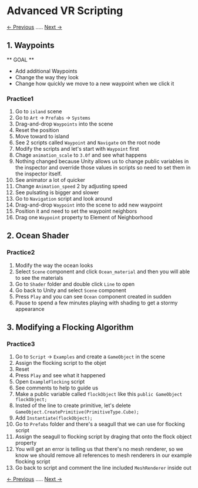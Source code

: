# Advanced VR Scripting
[<- Previous](README-3-5.md) ..... [Next ->](README.md)
## 1. Waypoints
** GOAL **
- Add additional Waypoints
- Change the way they look
- Change how quickly we move to a new waypoint when we click it

### Practice1
1. Go to `island` scene
2. Go to `Art` -> `Prefabs` -> `Systems`
3. Drag-and-drop `Waypoints` into the scene
4. Reset the position
5. Move toward to island
6. See 2 scripts called `Waypoint` and `Navigate` on the root node
7. Modify the scripts and let's start with `Waypoint` first
8. Chage `animation_scale` to `3.0f` and see what happens
9. Nothing changed because Unity allows us to change public variables in the inspector and override those values in scripts so need to set them in the inspector itself.
10. See animator a lot of quicker
11. Change `Animation_speed` 2 by adjusting speed
12. See pulsating is bigger and slower
13. Go to `Navigation` script and look around
14. Drag-and-drop `Waypoint` into the scene to add new waypoint
15. Position it and need to set the waypoint neighbors
16. Drag one `Waypoint` property to Element of Neighborhood

## 2. Ocean Shader

### Practice2
1. Modify the way the ocean looks
2. Select `Scene` component and click `Ocean_material` and then you will able to see the materials
3. Go to `Shader` folder and double click `Line` to open
4. Go back to Unity and select `Scene` component
5. Press `Play` and you can see `Ocean` component created in sudden
6. Pause to spend a few minutes playing with shading to get a stormy appearance


## 3. Modifying a Flocking Algorithm

### Practice3
1. Go to `Script` -> `Examples` and create a `GameObject` in the scene
2. Assign the flocking script to the objet
3. Reset
4. Press `Play` and see what it happened
5. Open `ExampleFlocking` script
6. See comments to help to guide us
7. Make a public variable called `flockObject` like this `public GameObject flockObject;`
8. Insted of the line to create primitive, let's delete `GameObject.CreatePrimitive(PrimitiveType.Cube);`
9. Add `Instantiate(flockObject);`
10. Go to `Prefabs` folder and there's a seagull that we can use for flocking script
11. Assign the seagull to flocking script by draging that onto the flock object property
12. You will get an error is telling us that there's no mesh renderer, so we know we should remove all references to mesh renderers in our example flocking script
13. Go back to script and comment the line included `MeshRenderer` inside out

[<- Previous](README-3-4.md) ..... [Next ->](README-3-6.md)
